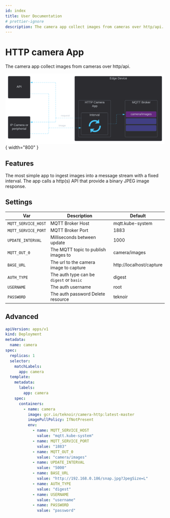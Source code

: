 ```yaml
---
id: index
title: User Documentation
# prettier-ignore
description: The camera app collect images from cameras over http/api.
---
```


# HTTP camera App
The camera app collect images from cameras over http/api.

![Overview diagram](./assets/diagram.svg){ width="800" }

## Features

The most simple app to ingest images into a message stream with a fixed interval. The app calls a http(s) API that 
provide a binary JPEG image response.

## Settings

| Var                  | Description                              | Default                  |
|----------------------|------------------------------------------|--------------------------|
| `MQTT_SERVICE_HOST`  | MQTT Broker Host                         | mqtt.kube-system         |
| `MQTT_SERVICE_PORT`  | MQTT Broker Port                         | 1883                     |
| `UPDATE_INTERVAL`    | Milliseconds between update              | 1000                     |
| `MQTT_OUT_0`         | The MQTT topic to publish images to      | camera/images            |
| `BASE_URL`           | The url to the camera image to capture   | http://localhost/capture |
| `AUTH_TYPE`          | The auth type can be `digest` or `basic` | digest                   |
| `USERNAME`           | The auth username                        | root                     |
| `PASSWORD`           | The auth password      Delete resource   | teknoir                  |

## Advanced

```yaml
apiVersion: apps/v1
kind: Deployment
metadata:
  name: camera
spec:
  replicas: 1
  selector:
    matchLabels:
      app: camera
  template:
    metadata:
      labels:
        app: camera
    spec:
      containers:
        - name: camera
          image: gcr.io/teknoir/camera-http:latest-master
          imagePullPolicy: IfNotPresent
          env:
            - name: MQTT_SERVICE_HOST
              value: "mqtt.kube-system"
            - name: MQTT_SERVICE_PORT
              value: "1883"
            - name: MQTT_OUT_0
              value: "camera/images"
            - name: UPDATE_INTERVAL
              value: "5000"
            - name: BASE_URL
              value: "http://192.168.0.186/snap.jpg?JpegSize=L"
            - name: AUTH_TYPE
              value: "digest"
            - name: USERNAME
              value: "username"
            - name: PASSWORD
              value: "password"
```
